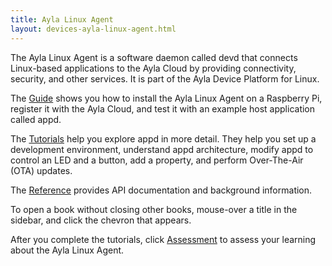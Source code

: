 ```yaml
---
title: Ayla Linux Agent
layout: devices-ayla-linux-agent.html
---
```


The Ayla Linux Agent is a software daemon called devd that connects Linux-based applications to the Ayla Cloud by providing connectivity, security, and other services. It is part of the Ayla Device Platform for Linux.

The [Guide](/devices/ayla-linux-agent/guide) shows you how to install the Ayla Linux Agent on a Raspberry Pi, register it with the Ayla Cloud, and test it with an example host application called appd.

The [Tutorials](/devices/ayla-linux-agent/tutorials) help you explore appd in more detail. They help you set up a development environment, understand appd architecture, modify appd to control an LED and a button, add a property, and perform Over-The-Air (OTA) updates.

The [Reference](/devices/ayla-linux-agent/reference) provides API documentation and background information. 

To open a book without closing other books, mouse-over a title in the sidebar, and click the chevron that appears.

After you complete the tutorials, click [Assessment](assessment) to assess your learning about the Ayla Linux Agent.